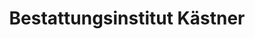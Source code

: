 ---
title: "Bestattungsinstitut Kästner"
url: /zwickau/bestattungsinstitut-kaestner/
shop: Bestattungen
---